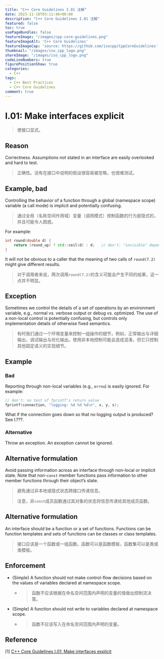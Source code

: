 ```yaml
---
title: "C++ Core Guidelines I.01 注解"
date: 2023-11-18T03:11:46+08:00
description: "C++ Core Guidelines I.01 注解"
featured: false
toc: true
usePageBundles: false
featureImage: "/images/cpp-core-guidelines.png"
featureImageAlt: 'C++ Core Guidelines'
featureImageCap: 'source: https://github.com/isocpp/CppCoreGuidelines'
thumbnail: "/images/iso_cpp_logo.png"
shareImage: "/images/iso_cpp_logo.png"
codeLineNumbers: true
figurePositionShow: true
categories:
  - C++
tags:
  - C++ Best Practices
  - C++ Core Guidelines
comment: true
---
```


# I.01: Make interfaces explicit

>使接口显式。

## Reason

Correctness. Assumptions not stated in an interface are easily overlooked and hard to test.

>正确性。没有在接口中说明的假设很容易被忽略，也很难测试。

## Example, bad

Controlling the behavior of a function through a global (namespace scope) variable (a call mode) is implicit and potentially confusing.

> 通过全局（名称空间作用域）变量（调用模式）控制函数的行为是隐式的，并且可能令人困惑。

For example:

```c++
int round(double d) {
    return (round_up) ? std::ceil(d) : d;	// don't: "invisible" dependency
}
```

It will not be obvious to a caller that the meaning of two calls of `round(7.2)` might give different results.

>对于调用者来说，两次调用`round(7.2)`的含义可能会产生不同的结果，这一点并不明显。

## Exception

Sometimes we control the details of a set of operations by an environment variable, e.g., normal vs. verbose output or debug vs. optimized. The use of a non-local control is potentially confusing, but controls only implementation details of otherwise fixed semantics.

>有时我们通过一个环境变量来控制一组操作的细节，例如，正常输出与详细输出，调试输出与优化输出。使用非本地控制可能会造成混淆，但它只控制其他固定语义的实现细节。

## Example

### Bad

Reporting through non-local variables (e.g., `errno`) is easily ignored. For example:

```c++
// don't: no test of fprintf's return value
fprintf(connection, "logging: %d %d %d\n", x, y, s);
```

What if the connection goes down so that no logging output is produced? See I.???.

### Alternative

Throw an exception. An exception cannot be ignored.

## Alternative formulation

Avoid passing information across an interface through non-local or implicit state. Note that non-`const` member functions pass information to other member functions through their object’s state.

>避免通过非本地或隐式状态跨接口传递信息。
>
>注意，非`const`成员函数通过其对象的状态将信息传递给其他成员函数。

## Alternative formulation

An interface should be a function or a set of functions. Functions can be function templates and sets of functions can be classes or class templates.

> 接口应该是一个函数或一组函数。函数可以是函数模板，函数集可以是类或类模板。

## Enforcement

- (Simple) A function should not make control-flow decisions based on the values of variables declared at namespace scope.

  - > 函数不应该根据在命名空间范围内声明的变量的值做出控制流决策。

- (Simple) A function should not write to variables declared at namespace scope.

  - > 函数不应该写入在命名空间范围内声明的变量。

## Reference

[1] [C++ Core Guidelines I.01: Make interfaces explicit](https://isocpp.github.io/CppCoreGuidelines/CppCoreGuidelines#i1-make-interfaces-explicit)
